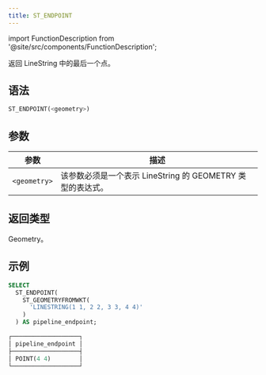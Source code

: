 ```yaml
---
title: ST_ENDPOINT
---
```

import FunctionDescription from '@site/src/components/FunctionDescription';

<FunctionDescription description="引入或更新于：v1.2.458"/>

返回 LineString 中的最后一个点。

## 语法

```sql
ST_ENDPOINT(<geometry>)
```

## 参数

| 参数         | 描述                                                                       |
|--------------|-----------------------------------------------------------------------------------|
| `<geometry>` | 该参数必须是一个表示 LineString 的 GEOMETRY 类型的表达式。 |

## 返回类型

Geometry。

## 示例

```sql
SELECT
  ST_ENDPOINT(
    ST_GEOMETRYFROMWKT(
      'LINESTRING(1 1, 2 2, 3 3, 4 4)'
    )
  ) AS pipeline_endpoint;

┌───────────────────┐
│ pipeline_endpoint │
├───────────────────┤
│ POINT(4 4)        │
└───────────────────┘
```